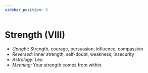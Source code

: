 ```yaml
---
sidebar_position: 9
---
```


# Strength (VIII)

- *Upright:* Strength, courage, persuasion, influence, compassion
- *Reversed:* Inner strength, self-doubt, weakness, insecurity
- *Astrology:* Leo
- *Meaning:* Your strength comes from within.